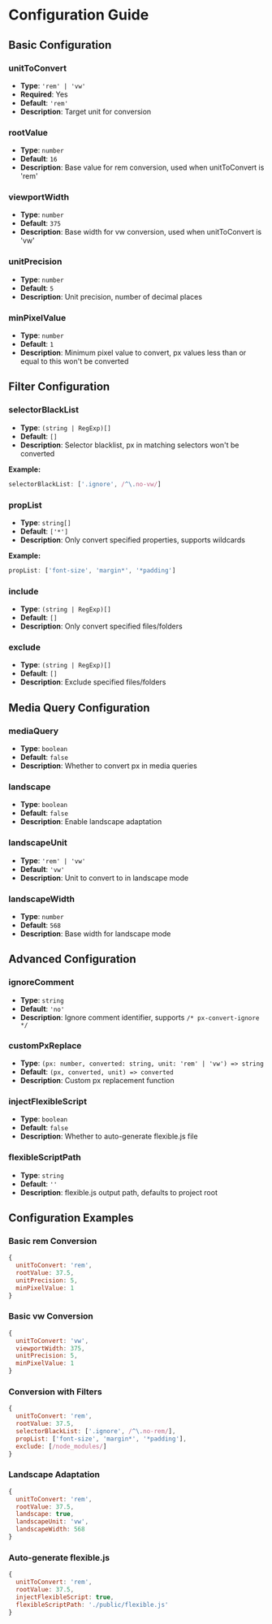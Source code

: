 # Configuration Guide

## Basic Configuration

### unitToConvert
- **Type**: `'rem' | 'vw'`
- **Required**: Yes
- **Default**: `'rem'`
- **Description**: Target unit for conversion

### rootValue
- **Type**: `number`
- **Default**: `16`
- **Description**: Base value for rem conversion, used when unitToConvert is 'rem'

### viewportWidth
- **Type**: `number`
- **Default**: `375`
- **Description**: Base width for vw conversion, used when unitToConvert is 'vw'

### unitPrecision
- **Type**: `number`
- **Default**: `5`
- **Description**: Unit precision, number of decimal places

### minPixelValue
- **Type**: `number`
- **Default**: `1`
- **Description**: Minimum pixel value to convert, px values less than or equal to this won't be converted

## Filter Configuration

### selectorBlackList
- **Type**: `(string | RegExp)[]`
- **Default**: `[]`
- **Description**: Selector blacklist, px in matching selectors won't be converted

**Example:**
```js
selectorBlackList: ['.ignore', /^\.no-vw/]
```

### propList
- **Type**: `string[]`
- **Default**: `['*']`
- **Description**: Only convert specified properties, supports wildcards

**Example:**
```js
propList: ['font-size', 'margin*', '*padding']
```

### include
- **Type**: `(string | RegExp)[]`
- **Default**: `[]`
- **Description**: Only convert specified files/folders

### exclude
- **Type**: `(string | RegExp)[]`
- **Default**: `[]`
- **Description**: Exclude specified files/folders

## Media Query Configuration

### mediaQuery
- **Type**: `boolean`
- **Default**: `false`
- **Description**: Whether to convert px in media queries

### landscape
- **Type**: `boolean`
- **Default**: `false`
- **Description**: Enable landscape adaptation

### landscapeUnit
- **Type**: `'rem' | 'vw'`
- **Default**: `'vw'`
- **Description**: Unit to convert to in landscape mode

### landscapeWidth
- **Type**: `number`
- **Default**: `568`
- **Description**: Base width for landscape mode

## Advanced Configuration

### ignoreComment
- **Type**: `string`
- **Default**: `'no'`
- **Description**: Ignore comment identifier, supports `/* px-convert-ignore */`

### customPxReplace
- **Type**: `(px: number, converted: string, unit: 'rem' | 'vw') => string`
- **Default**: `(px, converted, unit) => converted`
- **Description**: Custom px replacement function

### injectFlexibleScript
- **Type**: `boolean`
- **Default**: `false`
- **Description**: Whether to auto-generate flexible.js file

### flexibleScriptPath
- **Type**: `string`
- **Default**: `''`
- **Description**: flexible.js output path, defaults to project root

## Configuration Examples

### Basic rem Conversion
```js
{
  unitToConvert: 'rem',
  rootValue: 37.5,
  unitPrecision: 5,
  minPixelValue: 1
}
```

### Basic vw Conversion
```js
{
  unitToConvert: 'vw',
  viewportWidth: 375,
  unitPrecision: 5,
  minPixelValue: 1
}
```

### Conversion with Filters
```js
{
  unitToConvert: 'rem',
  rootValue: 37.5,
  selectorBlackList: ['.ignore', /^\.no-rem/],
  propList: ['font-size', 'margin*', '*padding'],
  exclude: [/node_modules/]
}
```

### Landscape Adaptation
```js
{
  unitToConvert: 'rem',
  rootValue: 37.5,
  landscape: true,
  landscapeUnit: 'vw',
  landscapeWidth: 568
}
```

### Auto-generate flexible.js
```js
{
  unitToConvert: 'rem',
  rootValue: 37.5,
  injectFlexibleScript: true,
  flexibleScriptPath: './public/flexible.js'
}
``` 